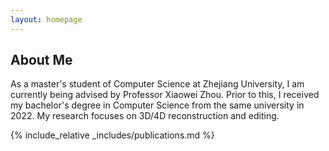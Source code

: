 ```yaml
---
layout: homepage
---
```


## About Me

As a master's student of Computer Science at Zhejiang University, I am currently being advised by Professor Xiaowei Zhou. Prior to this, I received my bachelor's degree in Computer Science from the same university in 2022. My research focuses on 3D/4D reconstruction and editing.


{% include_relative _includes/publications.md %}


